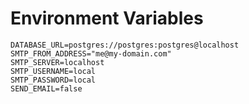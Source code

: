 # Environment Variables

```
DATABASE_URL=postgres://postgres:postgres@localhost
SMTP_FROM_ADDRESS="me@my-domain.com"
SMTP_SERVER=localhost
SMTP_USERNAME=local
SMTP_PASSWORD=local
SEND_EMAIL=false
```